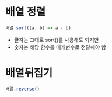 # 배열 정렬

```js
배열.sort((a, b) => a - b)
```

- 글자는 그대로 sort()를 사용해도 되지만
- 숫자는 해당 함수를 매개변수로 전달해야 함

# 배열뒤집기

```js
배열.reverse()
```
